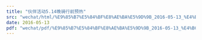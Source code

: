 ```yaml
---
title: "伙伴活动5.14晚骑行前预热"
src: "wechat/html/%E9%85%B7%E5%84%BF%E8%AE%BA%E5%9D%9B_2016-05-13_%E4%BC%99%E4%BC%B4%E6%B4%BB%E5%8A%A85.14%E6%99%9A%E9%AA%91%E8%A1%8C%E5%89%8D%E9%A2%84%E7%83%AD_5.15%E6%99%9A%E8%89%BE%E6%BB%8B%E7%97%85%E7%83%9B%E5%85%89%E7%BA%AA%E5%BF%B5%E6%97%A5.html"
date: 2016-05-13
pdf: "wechat/pdf/%E9%85%B7%E5%84%BF%E8%AE%BA%E5%9D%9B_2016-05-13_%E4%BC%99%E4%BC%B4%E6%B4%BB%E5%8A%A85.14%E6%99%9A%E9%AA%91%E8%A1%8C%E5%89%8D%E9%A2%84%E7%83%AD_5.15%E6%99%9A%E8%89%BE%E6%BB%8B%E7%97%85%E7%83%9B%E5%85%89%E7%BA%AA%E5%BF%B5%E6%97%A5.pdf"
---
```

